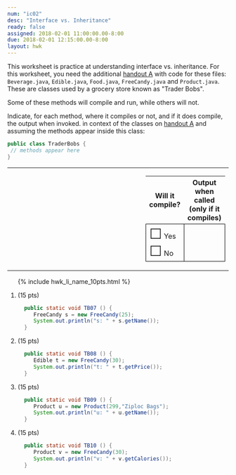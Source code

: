 ```yaml
---
num: "ic02"
desc: "Interface vs. Inheritance"
ready: false
assigned: 2018-02-01 11:00:00.00-8:00
due: 2018-02-01 12:15:00.00-8:00
layout: hwk
---
```


<script>

$(document).ready(function(){

    console.log("ready function inside exam .md file");
    $('div.will-it-compile-with-output-problem').each(function(i) {
	var div = $(this).clone();
	$(this).html($(document.getElementById("will-it-compile-with-output-problem")).clone().html());
	$(this).find(".code-goes-here").append(div);
    });
});

</script>



This worksheet is practice at understanding interface vs. inheritance.
For this worksheet, you need the additional
[handout A](handout_a/) with code for these files: `Beverage.java`, `Edible.java`,
`Food.java`, `FreeCandy.java` and `Product.java`.   These are classes used by a 
grocery store known as "Trader Bobs".

Some of these methods will compile and run, while others will not.

Indicate, for each method, where it compiles or not, and if it does compile, the output when invoked.
in context of the classes on [handout A](handout_a/) and assuming the methods appear inside this class:

```java
public class TraderBobs {
 // methods appear here
}
```

<style>
table.will-it-compile-outer tr td  { border: none; }
table.will-it-compile-inner tr td { border: 1px solid black; }
td.code-goes-here { width: 32em; }
</style>

<div id="will-it-compile-with-output-problem" class="template">
<table class="will-it-compile-outer">
<tr>
<td class="code-goes-here">
</td>
<td>
<table class="will-it-compile-inner">
<tr><th>Will it compile?</th><th>Output when called (only if it compiles)</th></tr>
<tr>
<td><span style="font-size: 200%;">&#x2610;</span> Yes <br><span style="font-size: 200%;">&#x2610;</span> No </td>
<td style="height:4em; width:20em;"></td>
</tr>
</table>
</td>
</tr>
</table>
</div>


<ol>

{% include hwk_li_name_10pts.html %}


<li markdown="1"> (15 pts)

<div class="will-it-compile-with-output-problem" markdown="1">

```java
  public static void TB07 () {
     FreeCandy s = new FreeCandy(25);
     System.out.println("s: " + s.getName());
  }
```
</div>

</li>

<li markdown="1"> (15 pts)

<div class="will-it-compile-with-output-problem" markdown="1">

```java
  public static void TB08 () {
     Edible t = new FreeCandy(30);
     System.out.println("t: " + t.getPrice());
  }
```
</div>


</li>

<li markdown="1"> (15 pts)

<div class="will-it-compile-with-output-problem" markdown="1">

```java
  public static void TB09 () {
     Product u = new Product(299,"Ziploc Bags");
     System.out.println("u: " + u.getName());
  }
```
</div>


</li>

<li markdown="1"> (15 pts)

<div class="will-it-compile-with-output-problem" markdown="1">

```java
  public static void TB10 () {
     Product v = new FreeCandy(30);
     System.out.println("v: " + v.getCalories());     
  }
```
</div>

</li>


</ol>

